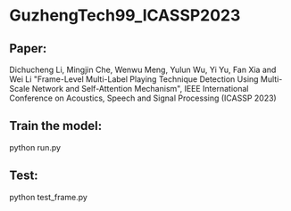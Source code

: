# GuzhengTech99_ICASSP2023

## Paper:
Dichucheng Li, Mingjin Che, Wenwu Meng, Yulun Wu, Yi Yu, Fan Xia and Wei Li "Frame-Level Multi-Label Playing Technique Detection Using Multi-Scale Network and Self-Attention Mechanism", IEEE International Conference on Acoustics, Speech and Signal Processing (ICASSP 2023)

## Train the model:
python run.py

## Test:
python test_frame.py

